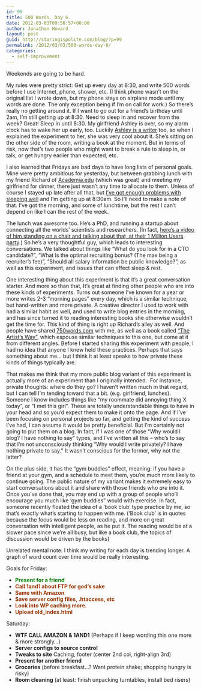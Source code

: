 ```yaml
---
id: 99
title: 500 Words. Day 6.
date: 2012-03-03T09:56:57+00:00
author: Jonathan Howard
layout: post
guid: http://staringispolite.com/blog/?p=99
permalink: /2012/03/03/500-words-day-6/
categories:
  - self-improvement
---
```

Weekends are going to be hard.

My rules were pretty strict: Get up every day at 8:30, and write 500 words before I use Internet, phone, shower, etc. (I think phone wasn&#8217;t on the original list I wrote down, but my phone stays on airplane mode until my words are done. The only exception being if I&#8217;m on call for work.) So there&#8217;s really no getting around it. If I want to go out for a friend&#8217;s birthday until 2am, I&#8217;m still getting up at 8:30. Need to sleep in and recover from the week? Great! Sleep in until 8:30. My girlfriend Ashley is over, so my alarm clock has to wake her up early, too. Luckily <a title="Ashley's fashion-meets-technology blog" href="http://www.pretty-innovative.net" target="_blank">Ashley is a writer</a> too, so when I explained the experiment to her, she was very cool about it. She&#8217;s sitting on the other side of the room, writing a book at the moment. But in terms of risk, now that&#8217;s two people who might want to break a rule to sleep in, or talk, or get hungry earlier than expected, etc.

I also learned that Fridays are bad days to have long lists of personal goals. Mine were pretty ambitious for yesterday, but between grabbing lunch with my friend Richard of <a title="A place to share and discover research" href="http://www.academia.edu" target="_blank">Academia.edu</a> (which was great) and meeting my girlfriend for dinner, there just wasn&#8217;t any time to allocate to them. Unless of course I stayed up late after all that, but <a title="500 Words. Day 5." href="http://staringispolite.com/blog/2012/03/02/500-words-day-5/" target="_blank">I&#8217;ve got enough problems with sleeping well</a> and I&#8217;m getting up at 8:30am. So I&#8217;ll need to make a note of that. I&#8217;ve got the morning, and some of lunchtime, but the rest I can&#8217;t depend on like I can the rest of the week.

The lunch was awesome too. He&#8217;s a PhD, and running a startup about connecting all the worlds&#8217; scientists and researchers. (In fact, <a href="http://www.youtube.com/watch?v=NOpKL4eHbyk" target="_blank">here&#8217;s a video of him standing on a chair and talking about that, at their 1 Million Users party</a>.) So he&#8217;s a very thoughtful guy, which leads to interesting conversations. We talked about things like &#8220;What do you look for in a CTO candidate?&#8221;, &#8220;What is the optimal recruiting bonus? (The max being a recruiter&#8217;s fee)&#8221;, &#8220;Should all salary information be public knowledge?&#8221;, as well as this experiment, and issues that can effect sleep & rest.

One interesting thing about this experiment is that it&#8217;s a great conversation starter. And more so than that, It&#8217;s great at finding other people who are into these kinds of experiments. Turns out someone I&#8217;ve known for a year or more writes 2-3 &#8220;morning pages&#8221; every day, which is a similar technique, but hand-written and more private. A creative director I used to work with had a similar habit as well, and used to write blog entries in the morning, and has since turned it to reading interesting books she otherwise wouldn&#8217;t get the time for. This kind of thing is right up Richard&#8217;s alley as well. And people have shared <a href="http://750words.com/" target="_blank">750words.com</a> with me, as well as a book called <a href="http://amzn.to/yf1o34" target="_blank">&#8220;The Artist&#8217;s Way&#8221;</a>, which espouse similar techniques to this one, but come at it from different angles. Before I started sharing this experiment with people, I had no idea that anyone I knew held these practices. Perhaps that says something about me&#8230; but I think it at least speaks to how private these kinds of things typically are.

That makes me think that my more public blog variant of this experiment is actually more of an experiment than I originally intended.  For instance, private thoughts: where do they go? I haven&#8217;t written much in that regard, but I can tell I&#8217;m tending toward that a bit. (e.g. girlfriend, lunches). Someone I know includes things like &#8220;my roommate did annoying thing X today&#8221;, or &#8220;I met this girl&#8221;. These are totally understandable things to have in your head and so you&#8217;d expect them to make it onto the page. And if I&#8217;ve been focusing on personal projects so far, and getting the kind of success I&#8217;ve had, I can assume it would be pretty beneficial. But I&#8217;m certainly not going to put them on a blog. In fact, if I was one of those &#8220;Why would I blog? I have nothing to say&#8221; types, and I&#8217;ve written all this &#8211; who&#8217;s to say that I&#8217;m not unconsciously thinking &#8220;Why would I write privately? I have nothing private to say.&#8221; It wasn&#8217;t conscious for the former, why not the latter?

On the plus side, it has the &#8220;gym buddies&#8221; effect, meaning: if you have a friend at your gym, and a schedule to meet them, you&#8217;re much more likely to continue going. The public nature of my variant makes it extremely easy to start conversations about it and share with those friends who _are_ into it. Once you&#8217;ve done that, you may end up with a group of people who&#8217;ll encourage you much like &#8216;gym buddies&#8221; would with exercise. In fact, someone recently floated the idea of a &#8216;book club&#8217; type practice by me, so that&#8217;s exactly what&#8217;s starting to happen with me. (&#8216;Book club&#8217; is in quotes because the focus would be less on reading, and more on great conversation with intelligent people, as he put it. The reading would be at a slower pace since we&#8217;re all busy, but like a book club, the topics of discussion would be driven by the books)

Unrelated mental note: I think my writing for each day is trending longer. A graph of word count over time would be really interesting.

Goals for Friday:

  * <span style="color: #008000;"><strong>Present for a friend</strong></span>
  * <span style="color: #993300;"><strong>Call 1and1 about FTP for god’s sake</strong></span>
  * <span style="color: #993300;"><strong>Same with Amazon</strong></span>
  * <span style="color: #993300;"><strong>Save server config files, .htaccess, etc</strong></span>
  * <span style="color: #993300;"><strong>Look into WP caching more.</strong></span>
  * <span style="color: #993300;"><strong>Upload old_index.html</strong></span>

Saturday:

  * **WTF CALL AMAZON & 1AND1** (Perhaps if I keep wording this one more & more strongly&#8230;)
  * **Server configs to source control**
  * **Tweaks to site** Caching, footer (center 2nd col, right-align 3rd)
  * **Present for another friend**
  * **Groceries** (before breakfast&#8230;? Want protein shake; shopping hungry is risky)
  * **Room cleaning** (at least: finish unpacking turntables, install bed risers)

&nbsp;